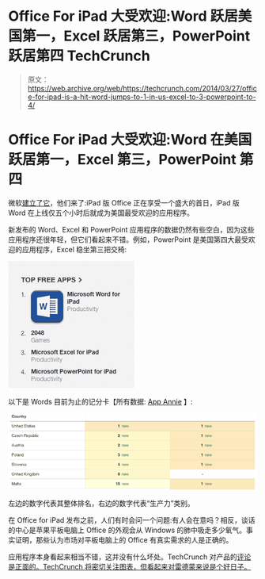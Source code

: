 # Office For iPad 大受欢迎:Word 跃居美国第一，Excel 跃居第三，PowerPoint 跃居第四 TechCrunch

> 原文：<https://web.archive.org/web/https://techcrunch.com/2014/03/27/office-for-ipad-is-a-hit-word-jumps-to-1-in-us-excel-to-3-powerpoint-to-4/>

# Office For iPad 大受欢迎:Word 在美国跃居第一，Excel 第三，PowerPoint 第四

微软[建立了它](https://web.archive.org/web/20221007200702/https://beta.techcrunch.com/2014/03/27/microsoft-launches-office-for-ipad-available-at-11am-pt-today/)，他们来了:iPad 版 Office 正在享受一个盛大的首日，iPad 版 Word 在上线仅五个小时后就成为美国最受欢迎的应用程序。

新发布的 Word、Excel 和 PowerPoint 应用程序的数据仍然有些空白，因为这些应用程序还很年轻，但它们看起来不错。例如，PowerPoint 是美国第四大最受欢迎的应用程序，Excel 稳坐第三把交椅:

![Screen Shot 2014-03-27 at 4.48.10 PM](img/fe894012072b80df32093bd02f0b7958.png)

以下是 Words 目前为止的记分卡【所有数据: [App Annie](https://web.archive.org/web/20221007200702/http://www.appannie.com/) 】:

![Screen Shot 2014-03-27 at 4.20.39 PM](img/0a2e70e3ba61fdaa0e094c0d3c1407ce.png)

左边的数字代表其整体排名，右边的数字代表“生产力”类别。

在 Office for iPad 发布之前，人们有时会问一个问题:有人会在意吗？相反，谈话的中心是苹果平板电脑上 Office 的外观会从 Windows 的肺中吸走多少氧气。事实证明，那些认为市场对平板电脑上的 Office 有真实需求的人是正确的。

应用程序本身看起来相当不错，这并没有什么坏处。TechCrunch 对产品的[评论是正面的。TechCrunch 将密切关注图表，但看起来对雷德蒙来说是个好日子。](https://web.archive.org/web/20221007200702/https://beta.techcrunch.com/2014/03/27/office-for-ipad-review-surprisingly-worth-the-wait/)